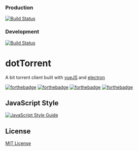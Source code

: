 ### Production 

[![Build Status](https://dev.azure.com/Namespaces/dotTorrent/_apis/build/status/Playground-Labs.dot-torrent?branchName=master)](https://dev.azure.com/Namespaces/dotTorrent/_build/latest?definitionId=9&branchName=master)

### Development 

[![Build Status](https://dev.azure.com/Namespaces/dotTorrent/_apis/build/status/Playground-Labs.dot-torrent?branchName=feature/vue-electron-basic-client)](https://dev.azure.com/Namespaces/dotTorrent/_build/latest?definitionId=9&branchName=feature/vue-electron-basic-client)

# dotTorrent

A bit torrent client built with [vueJS](https://vuejs.org/) and [electron](https://electronjs.org)

[![forthebadge](https://forthebadge.com/images/badges/built-with-love.svg)](https://forthebadge.com)  [![forthebadge](https://forthebadge.com/images/badges/uses-js.svg)](https://forthebadge.com)
[![forthebadge](https://forthebadge.com/images/badges/uses-html.svg)](https://forthebadge.com)
[![forthebadge](https://forthebadge.com/images/badges/uses-css.svg)](https://forthebadge.com)

## JavaScript Style

[![JavaScript Style Guide](https://cdn.rawgit.com/standard/standard/master/badge.svg)](https://github.com/standard/standard)

## License

[MIT License](LICENSE)
